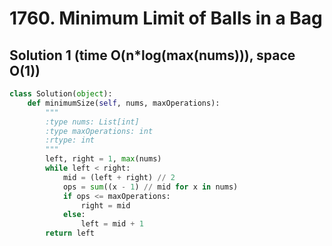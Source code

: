 # 1760. Minimum Limit of Balls in a Bag

## Solution 1 (time O(n*log(max(nums))), space O(1))

```python
class Solution(object):
    def minimumSize(self, nums, maxOperations):
        """
        :type nums: List[int]
        :type maxOperations: int
        :rtype: int
        """
        left, right = 1, max(nums)
        while left < right:
            mid = (left + right) // 2
            ops = sum((x - 1) // mid for x in nums)
            if ops <= maxOperations:
                right = mid
            else:
                left = mid + 1
        return left
```
